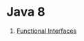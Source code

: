 # Java 8

1. [Functional Interfaces](https://github.com/mesurace/lambdas_java8/blob/master/Lambdas_java8/src/com/funtionalInterface/Lambdas_01.java)
